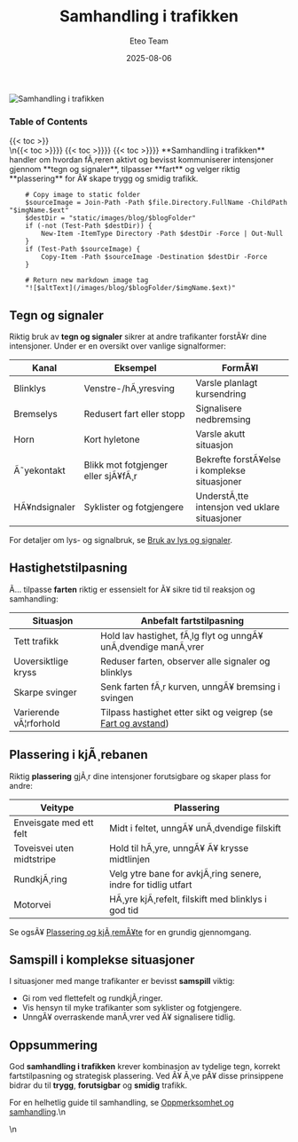 ﻿---
title: "Samhandling i trafikken"
date: 2025-08-06
draft: false
author: "Eteo Team"
description: "Lær hvordan du samarbeider med andre i trafikken gjennom tydelige tegn, riktig fartstilpasning og optimal plassering. Komplett guide til trygg kjøring i Norge."
categories: ["Driving Theory"]
tags: ["driving", "theory", "safety"]
featured_image: "/images/blog/samhandling-i-trafikken/samhandling-i-trafikken-image.svg"
---

<div class="blog-content">
  <div class="featured-image">
    <img src="/images/blog/samhandling-i-trafikken/samhandling-i-trafikken-image.svg" alt="Samhandling i trafikken" class="img-fluid rounded">
  </div>

  <div class="toc-container mt-4 mb-4">
    <h3>Table of Contents</h3>
    {{< toc >}}
  </div>

  <div class="blog-body">\n{{< toc >}}}}
{{< toc >}}}}
{{< toc >}}}}
**Samhandling i trafikken** handler om hvordan fÃ¸reren aktivt og bevisst kommuniserer intensjoner gjennom **tegn og signaler**, tilpasser **fart** og velger riktig **plassering** for Ã¥ skape trygg og smidig trafikk.


        
        
        # Copy image to static folder
        $sourceImage = Join-Path -Path $file.Directory.FullName -ChildPath "$imgName.$ext"
        $destDir = "static/images/blog/$blogFolder"
        if (-not (Test-Path $destDir)) {
            New-Item -ItemType Directory -Path $destDir -Force | Out-Null
        }
        if (Test-Path $sourceImage) {
            Copy-Item -Path $sourceImage -Destination $destDir -Force
        }
        
        # Return new markdown image tag
        "![$altText](/images/blog/$blogFolder/$imgName.$ext)"
    

## Tegn og signaler

Riktig bruk av **tegn og signaler** sikrer at andre trafikanter forstÃ¥r dine intensjoner. Under er en oversikt over vanlige signalformer:

| Kanal            | Eksempel                            | FormÃ¥l                                    |
|------------------|-------------------------------------|-------------------------------------------|
| Blinklys         | Venstre-/hÃ¸yresving                 | Varsle planlagt kursendring               |
| Bremselys        | Redusert fart eller stopp           | Signalisere nedbremsing                    |
| Horn             | Kort hyletone                       | Varsle akutt situasjon                     |
| Ã˜yekontakt       | Blikk mot fotgjenger eller sjÃ¥fÃ¸r   | Bekrefte forstÃ¥else i komplekse situasjoner |
| HÃ¥ndsignaler     | Syklister og fotgjengere           | UnderstÃ¸tte intensjon ved uklare situasjoner|

For detaljer om lys- og signalbruk, se [Bruk av lys og signaler](/blogs/teori/bruk-av-lys-og-signaler "Bruk av lys og signaler - Praktiske regler og tips").

## Hastighetstilpasning

Ã… tilpasse **farten** riktig er essensielt for Ã¥ sikre tid til reaksjon og samhandling:

| Situasjon               | Anbefalt fartstilpasning                                         |
|-------------------------|------------------------------------------------------------------|
| Tett trafikk            | Hold lav hastighet, fÃ¸lg flyt og unngÃ¥ unÃ¸dvendige manÃ¸vrer       |
| Uoversiktlige kryss     | Reduser farten, observer alle signaler og blinklys              |
| Skarpe svinger          | Senk farten fÃ¸r kurven, unngÃ¥ bremsing i svingen                 |
| Varierende vÃ¦rforhold   | Tilpass hastighet etter sikt og veigrep (se [Fart og avstand](/blogs/teori/fart-og-avstand "Fart og avstand - Hastighet og bremseavstand")) |

## Plassering i kjÃ¸rebanen

Riktig **plassering** gjÃ¸r dine intensjoner forutsigbare og skaper plass for andre:

| Veitype                | Plassering                                     |
|------------------------|--------------------------------------------------|
| Enveisgate med ett felt| Midt i feltet, unngÃ¥ unÃ¸dvendige filskift        |
| Toveisvei uten midtstripe| Hold til hÃ¸yre, unngÃ¥ Ã¥ krysse midtlinjen      |
| RundkjÃ¸ring            | Velg ytre bane for avkjÃ¸ring senere, indre for tidlig utfart |
| Motorvei               | HÃ¸yre kjÃ¸refelt, filskift med blinklys i god tid  |

Se ogsÃ¥ [Plassering og kjÃ¸remÃ¥te](/blogs/teori/plassering-og-kjoremmate "Plassering og kjÃ¸remÃ¥te - Guide til riktig plassering") for en grundig gjennomgang.

## Samspill i komplekse situasjoner

I situasjoner med mange trafikanter er bevisst **samspill** viktig:

* Gi rom ved flettefelt og rundkjÃ¸ringer.
* Vis hensyn til myke trafikanter som syklister og fotgjengere.
* UnngÃ¥ overraskende manÃ¸vrer ved Ã¥ signalisere tidlig.

## Oppsummering

God **samhandling i trafikken** krever kombinasjon av tydelige tegn, korrekt fartstilpasning og strategisk plassering. Ved Ã¥ Ã¸ve pÃ¥ disse prinsippene bidrar du til **trygg**, **forutsigbar** og **smidig** trafikk.

For en helhetlig guide til samhandling, se [Oppmerksomhet og samhandling](/blogs/teori/oppmerksomhet-og-samhandling "Oppmerksomhet og samhandling - Fokus pÃ¥ situasjonsforstÃ¥else").\n  </div>\n</div>